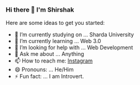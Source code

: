 ### Hi there 👋 I'm Shirshak



Here are some ideas to get you started:

- 🔭 I’m currently studying on ... Sharda University
- 🌱 I’m currently learning ... Web 3.0
- 🤔 I’m looking for help with ... Web Development
- 💬 Ask me about ... Anything
- 📫 How to reach me: [Instagram](https://www.instagram.com/shirshak.mgr/)
- 😄 Pronouns: ... He/Him
- ⚡ Fun fact: ... I am Introvert.

